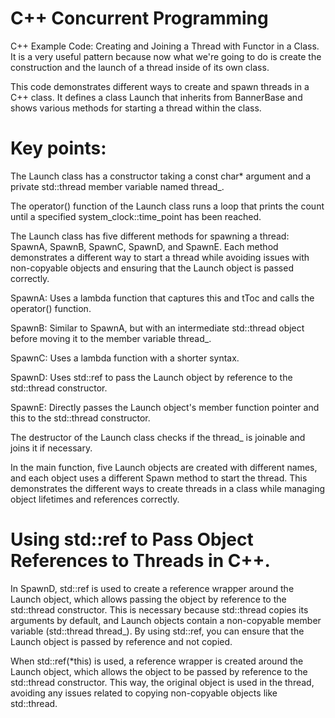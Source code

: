 # C++ Concurrent Programming 
C++ Example Code: Creating and Joining a Thread with Functor in a Class.
It is a very  useful  pattern because now what we're going to do is create the construction and the launch of a thread inside of its own class.

This code demonstrates different ways to create and spawn threads in a C++ class. It defines a class Launch that inherits from BannerBase and shows various methods for starting a thread within the class.

# Key points:

The Launch class has a constructor taking a const char* argument and a private std::thread member variable named thread_.

The operator() function of the Launch class runs a loop that prints the count until a specified system_clock::time_point has been reached.

The Launch class has five different methods for spawning a thread: SpawnA, SpawnB, SpawnC, SpawnD, and SpawnE. Each method demonstrates a different way to start a thread while avoiding issues with non-copyable objects and ensuring that the Launch object is passed correctly.

SpawnA: Uses a lambda function that captures this and tToc and calls the operator() function.

SpawnB: Similar to SpawnA, but with an intermediate std::thread object before moving it to the member variable thread_.

SpawnC: Uses a lambda function with a shorter syntax.

SpawnD: Uses std::ref to pass the Launch object by reference to the std::thread constructor.

SpawnE: Directly passes the Launch object's member function pointer and this to the std::thread constructor.

The destructor of the Launch class checks if the thread_ is joinable and joins it if necessary.

In the main function, five Launch objects are created with different names, and each object uses a different Spawn method to start the thread. This demonstrates the different ways to create threads in a class while managing object lifetimes and references correctly.

# Using std::ref to Pass Object References to Threads in C++.

In SpawnD, std::ref is used to create a reference wrapper around the Launch object, which allows passing the object by reference to the std::thread constructor. This is necessary because std::thread copies its arguments by default, and Launch objects contain a non-copyable member variable (std::thread thread_). By using std::ref, you can ensure that the Launch object is passed by reference and not copied.

When std::ref(*this) is used, a reference wrapper is created around the Launch object, which allows the object to be passed by reference to the std::thread constructor. This way, the original object is used in the thread, avoiding any issues related to copying non-copyable objects like std::thread.
